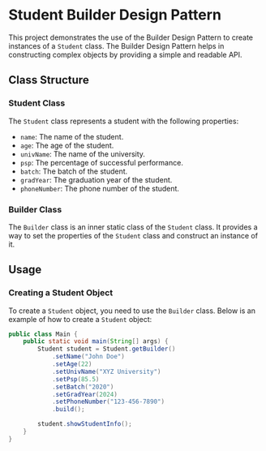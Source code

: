 # Student Builder Design Pattern

This project demonstrates the use of the Builder Design Pattern to create instances of a `Student` class. The Builder Design Pattern helps in constructing complex objects by providing a simple and readable API.

## Class Structure

### Student Class

The `Student` class represents a student with the following properties:
- `name`: The name of the student.
- `age`: The age of the student.
- `univName`: The name of the university.
- `psp`: The percentage of successful performance.
- `batch`: The batch of the student.
- `gradYear`: The graduation year of the student.
- `phoneNumber`: The phone number of the student.

### Builder Class

The `Builder` class is an inner static class of the `Student` class. It provides a way to set the properties of the `Student` class and construct an instance of it.

## Usage

### Creating a Student Object

To create a `Student` object, you need to use the `Builder` class. Below is an example of how to create a `Student` object:

```java
public class Main {
    public static void main(String[] args) {
        Student student = Student.getBuilder()
            .setName("John Doe")
            .setAge(22)
            .setUnivName("XYZ University")
            .setPsp(85.5)
            .setBatch("2020")
            .setGradYear(2024)
            .setPhoneNumber("123-456-7890")
            .build();

        student.showStudentInfo();
    }
}
